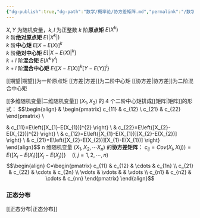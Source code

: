 ```yaml
---
{"dg-publish":true,"dg-path":"数学/概率论/协方差矩阵.md","permalink":"/数学/概率论/协方差矩阵/","dgPassFrontmatter":true,"noteIcon":"","created":"2024-04-28T12:37:42.249+08:00","updated":"2024-05-04T16:04:12.542+08:00"}
---
```


$X,Y$ 为随机变量，$k,l$ 为正整数
$k$ 阶**原点矩**               $E(X^{k})$              
$k$ 阶**绝对原点矩**        $E(|X^{k}|)$          
$k$ 阶**中心矩**               $E[X-E(X)]^{k}$  
$k$ 阶**绝对中心矩**        $E[|X-E(X)|^{k}]$   
$k+l$ 阶**混合矩**          $E(X^{k}Y^{l})$         
$k+l$ 阶**混合中心矩**   $E\left\{[X-E(X)]^{k}[Y-E(Y)]^{l} \right\}$   

[[期望\|期望]]为一阶原点矩
[[方差\|方差]]为二阶中心矩
[[协方差\|协方差]]为二阶混合中心矩

[[多维随机变量\|二维随机变量]] $(X_{1},X_{2})$ 的 4 个二阶中心矩排成[[矩阵\|矩阵]]的形式：
$$\begin{align}
 & \begin{pmatrix}
c_{11} & c_{12} \\
c_{21} & c_{22}
\end{pmatrix} \\

 & c_{11}=E\left\{[X_{1}-E(X_{1})]^{2} \right\} \\
& c_{22}=E\left\{[X_{2}-E(X_{2})]^{2} \right\}  \\
 & c_{12}=E\left\{[X_{1}-E(X_{1})][X_{2}-E(X_{2})] \right\} \\
 & c_{21}=E\left\{[X_{2}-E(X_{2})][X_{1}-E(X_{1})] \right\}
\end{align}$$
n 维随机变量 $(X_{1},X_{2},\cdots X_{n})$ 的**协方差矩阵**：
$c_{ij}=Cov(X_{i},X(j))=E\left\{[X_{i}-E(X_{i})][X_{j}-E(X_{j})] \right\}\quad(i,j=1,2,\cdots,n)$
$$\begin{align}
C=\begin{pmatrix}
c_{11} & c_{12} & \cdots & c_{1n} \\
c_{21} & c_{22}  & \cdots  &  c_{2n} \\
\vdots  & \vdots  &  & \vdots \\
c_{n1} & c_{n2}  & \cdots & c_{nn}
\end{pmatrix}
\end{align}$$

### 正态分布
[[正态分布\|正态分布]]


